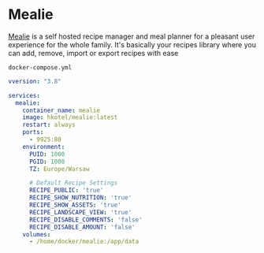 # Mealie
[Mealie](https://github.com/mealie-recipes/mealie) is a self hosted recipe manager and meal planner for a pleasant user experience for the whole family. It's basically your recipes library where you can add, remove, import or export recipes with ease

``docker-compose.yml``
```yaml
vversion: "3.8"

services:
  mealie:
    container_name: mealie
    image: hkotel/mealie:latest
    restart: always
    ports:
      - 9925:80
    environment:
      PUID: 1000
      PGID: 1000
      TZ: Europe/Warsaw

      # Default Recipe Settings
      RECIPE_PUBLIC: 'true'
      RECIPE_SHOW_NUTRITION: 'true'
      RECIPE_SHOW_ASSETS: 'true'
      RECIPE_LANDSCAPE_VIEW: 'true'
      RECIPE_DISABLE_COMMENTS: 'false'
      RECIPE_DISABLE_AMOUNT: 'false'
    volumes:
      - /home/docker/mealie:/app/data

```



